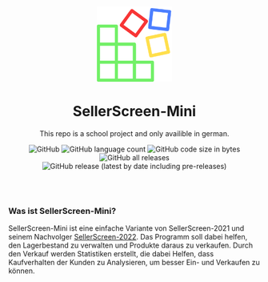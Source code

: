 <div align="center">
 
<img src="SellerScreen.png" alt="SellerScreen-Mini" width="150" />
<h1>SellerScreen-Mini</h1>

This repo is a school project and only availible in german.
 
![GitHub](https://img.shields.io/github/license/tomo2403/sellerscreen-mini?style=flat-square) ![GitHub language count](https://img.shields.io/github/languages/count/tomo2403/sellerscreen-mini?color=goldenrod&style=flat-square) ![GitHub code size in bytes](https://img.shields.io/github/languages/code-size/tomo2403/sellerscreen-mini?style=flat-square) ![GitHub all releases](https://img.shields.io/github/downloads/tomo2403/sellerscreen-mini/total?style=flat-square) ![GitHub release (latest by date including pre-releases)](https://img.shields.io/github/v/release/tomo2403/sellerscreen-mini?color=darkgreen&include_prereleases&style=flat-square)
 
</div>

<br>
<br>

### Was ist SellerScreen-Mini?

SellerScreen-Mini ist eine einfache Variante von SellerScreen-2021 und seinem Nachvolger [SellerScreen-2022](https://github.com/T-App-Germany/SellerScreen-2022). Das Programm soll dabei helfen, den Lagerbestand zu verwalten und Produkte daraus zu verkaufen. Durch den Verkauf werden Statistiken erstellt, die dabei Helfen, dass Kaufverhalten der Kunden zu Analysieren, um besser Ein- und Verkaufen zu können.
